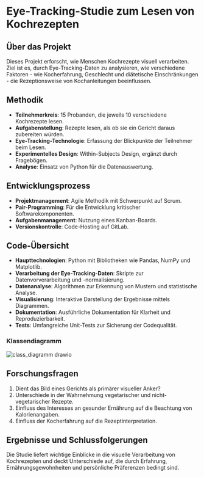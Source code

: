 # Eye-Tracking-Studie zum Lesen von Kochrezepten

## Über das Projekt
Dieses Projekt erforscht, wie Menschen Kochrezepte visuell verarbeiten. Ziel ist es, durch Eye-Tracking-Daten zu analysieren, wie verschiedene Faktoren - wie Kocherfahrung, Geschlecht und diätetische Einschränkungen - die Rezeptionsweise von Kochanleitungen beeinflussen.

## Methodik
- **Teilnehmerkreis**: 15 Probanden, die jeweils 10 verschiedene Kochrezepte lesen.
- **Aufgabenstellung**: Rezepte lesen, als ob sie ein Gericht daraus zubereiten würden.
- **Eye-Tracking-Technologie**: Erfassung der Blickpunkte der Teilnehmer beim Lesen.
- **Experimentelles Design**: Within-Subjects Design, ergänzt durch Fragebögen.
- **Analyse**: Einsatz von Python für die Datenauswertung.

## Entwicklungsprozess
- **Projektmanagement**: Agile Methodik mit Schwerpunkt auf Scrum.
- **Pair-Programming**: Für die Entwicklung kritischer Softwarekomponenten.
- **Aufgabenmanagement**: Nutzung eines Kanban-Boards.
- **Versionskontrolle**: Code-Hosting auf GitLab.

## Code-Übersicht
- **Haupttechnologien**: Python mit Bibliotheken wie Pandas, NumPy und Matplotlib.
- **Verarbeitung der Eye-Tracking-Daten**: Skripte zur Datenvorverarbeitung und -normalisierung.
- **Datenanalyse**: Algorithmen zur Erkennung von Mustern und statistische Analyse.
- **Visualisierung**: Interaktive Darstellung der Ergebnisse mittels Diagrammen.
- **Dokumentation**: Ausführliche Dokumentation für Klarheit und Reproduzierbarkeit.
- **Tests**: Umfangreiche Unit-Tests zur Sicherung der Codequalität.
### Klassendiagramm
![class_diagramm drawio](https://github.com/LeonardKreil/set_eye_tracking_cooking_recipes/assets/119797039/cb384cb8-3422-4954-838a-a229fd13dc34)

## Forschungsfragen
1. Dient das Bild eines Gerichts als primärer visueller Anker?
2. Unterschiede in der Wahrnehmung vegetarischer und nicht-vegetarischer Rezepte.
3. Einfluss des Interesses an gesunder Ernährung auf die Beachtung von Kalorienangaben.
4. Einfluss der Kocherfahrung auf die Rezeptinterpretation.

## Ergebnisse und Schlussfolgerungen
Die Studie liefert wichtige Einblicke in die visuelle Verarbeitung von Kochrezepten und deckt Unterschiede auf, die durch Erfahrung, Ernährungsgewohnheiten und persönliche Präferenzen bedingt sind.
